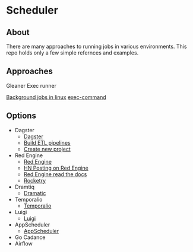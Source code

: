 # Scheduler

## About

There are many approaches to running jobs in various environments.  This repo holds only a few simple 
refernces and examples.  

## Approaches

Gleaner Exec runner

[Background jobs in linux](https://www.tecmint.com/run-linux-command-process-in-background-detach-process/)
[exec-command](https://zetcode.com/golang/exec-command/)

## Options

* Dagster
    * [Dagster](https://www.dagster.io/)
    * [Build ETL pipelines](https://blog.devgenius.io/build-etl-pipelines-with-dagster-4c5f2ac678db)
    * [Create new project](https://docs.dagster.io/getting-started/create-new-project)
* Red Engine
    * [Red Engine](https://pypi.org/project/redengine/)
    * [HN Posting on Red Engine](https://news.ycombinator.com/item?id=31969345)
    * [Red Engine read the docs](https://red-engine.readthedocs.io/en/stable/index.html)
    * [Rocketry](https://rocketry.readthedocs.io/en/stable/)
* Dramtiq
    * [Dramatic](https://dramatiq.io/)
* Temporalio
    * [Temporalio](https://github.com/temporalio/sdk-python)
* Luigi
    * [Luigi](https://luigi.readthedocs.io/en/stable/tasks.html)
* AppScheduler
    * [AppScheduler](https://apscheduler.readthedocs.io/en/3.x/userguide.html#installing-apscheduler)
* Go Cadance
* Airflow

